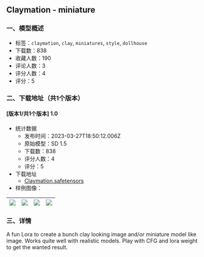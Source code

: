 ## Claymation - miniature
### 一、模型概述

- 标签：`claymation`, `clay`, `miniatures`, `style`, `dollhouse`
- 下载数：838
- 收藏人数：190
- 评论人数：3
- 评分人数：4
- 评分：5

### 二、下载地址（共1个版本）

#### [版本1/共1个版本] 1.0

- 统计数据
  - 发布时间：2023-03-27T18:50:12.006Z
  - 原始模型：SD 1.5
  - 下载数：838
  - 评分人数：4
  - 评分：5
- 下载地址
  - [Claymation.safetensors](https://civitai.com/api/download/models/30229)
- 样例图像：

| <img src="https://image.civitai.com/xG1nkqKTMzGDvpLrqFT7WA/baa4fbcd-6728-4b4f-78b6-f5e9bf590300/width=450/342957.jpeg" /> | <img src="https://image.civitai.com/xG1nkqKTMzGDvpLrqFT7WA/5302f465-8bec-4954-4e3f-2a410f3b4900/width=450/342976.jpeg" /> | <img src="https://image.civitai.com/xG1nkqKTMzGDvpLrqFT7WA/1f1e9306-561a-4353-c26b-055bb6576700/width=450/342975.jpeg" /> | <img src="https://image.civitai.com/xG1nkqKTMzGDvpLrqFT7WA/e4d96a2c-a49a-48bd-3660-8a7c168ab200/width=450/342974.jpeg" /> |
| ---- | ---- | ---- | ---- |


### 三、详情
<p>A fun Lora to create a bunch clay looking image and/or miniature model like image. Works quite well with realistic models. Play with CFG and lora weight to get the wanted result.</p>